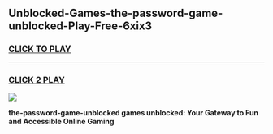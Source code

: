 
## Unblocked-Games-the-password-game-unblocked-Play-Free-6xix3
<h3>
<a href="https://premium76.site?title=the-password-game-unblocked&ref=19M">CLICK TO PLAY</a></h3>
<hr>

<h3>
<a href="https://premium76.site?title=the-password-game-unblocked&ref=19M">CLICK 2 PLAY</a>
  
</h3>

<a href="https://premium76.site?title=the-password-game-unblocked&ref=19M"><img src="https://clearcache.store/games.png"></a>


**the-password-game-unblocked games unblocked: Your Gateway to Fun and Accessible Online Gaming**
